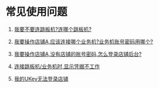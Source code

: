 # 常见使用问题

1. [我要不要连跳板机?连哪个跳板机?](chapter3.md#在内网)

2. [我要操作店铺A,应该连接哪个业务机?业务机账号密码用哪个?]()

3. [我要操作店铺A,没有店铺的账号密码,怎么登录店铺后台?]()

4. [连接跳板机/业务机时,显示凭据不工作]()

5. [我的UKey无法登录店铺]()